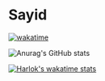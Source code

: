 <!---
sidr16/sidr16 is a ✨ special ✨ repository because its `README.md` (this file) appears on your GitHub profile.
You can click the Preview link to take a look at your changes.
--->

# Sayid

[![wakatime](https://wakatime.com/badge/user/4d3b6291-3912-4162-8f94-f4bcd405e6d4.svg)](https://wakatime.com/@4d3b6291-3912-4162-8f94-f4bcd405e6d4)

![Anurag's GitHub stats](https://github-readme-stats-j05el383g.vercel.app/api/?username=sidr16&include_all_commits=true&theme=github_dark&show_icons=true)

[![Harlok's wakatime stats](https://github-readme-stats.vercel.app/api/wakatime?username=Sidko)](https://github.com/anuraghazra/github-readme-stats)

<!--
[![Top Langs](https://github-readme-stats.vercel.app/api/top-langs/?username=sidr16&layout=compact&theme=github_dark)](https://github.com/anuraghazra/github-readme-stats)
-->
